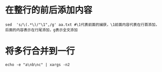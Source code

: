 # 在整行的前后添加内容
```
sed  's/\(.*\)/"\1",/g' aa.txt #\1代表前面的捕获，\1前面内容代表在行首添加，后面的内容表示在行尾添加，g表示全文添加
```
#  将多行合并到一行
```
echo -e "a\nb\nc" | xargs -n2
```
